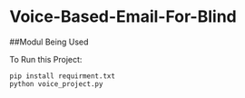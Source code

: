 # Voice-Based-Email-For-Blind

##Modul Being Used


To Run this Project:
```
pip install requirment.txt
python voice_project.py
```
